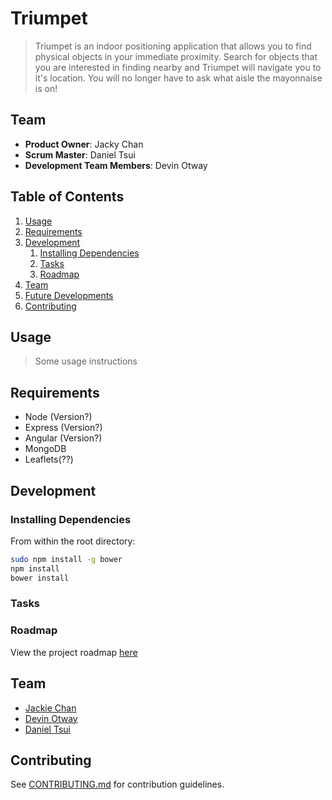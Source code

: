 # Triumpet

> Triumpet is an indoor positioning application that allows you to find physical objects in your immediate proximity. Search for objects that you are interested in finding nearby and Triumpet will navigate you to it's location. You will no longer have to ask what aisle the mayonnaise is on!

## Team

  - __Product Owner__: Jacky Chan
  - __Scrum Master__: Daniel Tsui
  - __Development Team Members__: Devin Otway

## Table of Contents

1. [Usage](#Usage)
1. [Requirements](#requirements)
1. [Development](#development)
    1. [Installing Dependencies](#installing-dependencies)
    1. [Tasks](#tasks)
    1. [Roadmap](#roadmap)
1. [Team](#team)
1. [Future Developments](#future-developments)
1. [Contributing](#contributing)

## Usage

> Some usage instructions

## Requirements

- Node (Version?)
- Express (Version?)
- Angular (Version?)
- MongoDB
- Leaflets(??)

## Development

### Installing Dependencies

From within the root directory:

```sh
sudo npm install -g bower
npm install
bower install
```

### Tasks

### Roadmap

View the project roadmap [here](https://github.com/JollyPhantom/Triumpet/issues)

## Team
- [Jackie Chan](https://github.com/chikeichan)
- [Devin Otway](https://github.com/TroutZen)
- [Daniel Tsui](https://github.com/sdtsui)

## Contributing

See [CONTRIBUTING.md](https://github.com/JollyPhantom/Triumpet/blob/master/CONTRIBUTING.md) for contribution guidelines.
